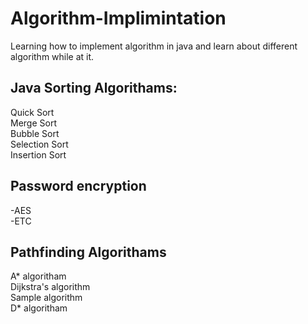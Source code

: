 # Algorithm-Implimintation
Learning how to implement algorithm in java and learn about different algorithm while at it.
## Java Sorting Algorithams:
Quick Sort  
Merge Sort  
Bubble Sort  
Selection Sort  
Insertion Sort  

## Password encryption
-AES  
-ETC  

## Pathfinding Algorithams

A* algoritham  
Dijkstra's algorithm  
Sample algorithm  
D* algoritham  